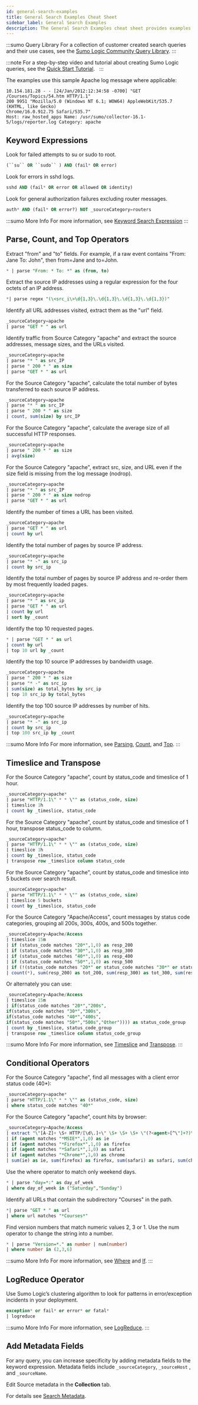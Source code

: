 ```yaml
---
id: general-search-examples
title: General Search Examples Cheat Sheet
sidebar_label: General Search Examples
description: The General Search Examples cheat sheet provides examples of useful search queries for different use cases.
---
```



:::sumo Query Library
For a collection of customer created search queries and their use cases, see the [Sumo Logic Community Query Library](https://community.sumologic.com/s/topic/0TOE0000000g86fOAA/Query-Library).
:::

:::note
For a step-by-step video and tutorial about creating Sumo Logic queries, see the [Quick Start Tutorial](https://learn.sumologic.com).  
:::

The examples use this sample Apache log message where applicable:

```
10.154.181.28 - - [24/Jan/2012:12:34:58 -0700] "GET /Courses/Topics/54.htm HTTP/1.1"
200 9951 "Mozilla/5.0 (Windows NT 6.1; WOW64) AppleWebKit/535.7 (KHTML, like Gecko)
Chrome/16.0.912.75 Safari/535.7"
Host: raw_hosted_apps Name: /usr/sumo/collector-16.1-5/logs/reporter.log Category: apache
```

## Keyword Expressions

Look for failed attempts to su or sudo to root.

```sql
(``su`` OR ``sudo`` ) AND (fail* OR error)
```

Look for errors in sshd logs.

```sql
sshd AND (fail* OR error OR allowed OR identity)
```

Look for general authorization failures excluding router messages.

```sql
auth* AND (fail* OR error?) NOT _sourceCategory=routers
```

:::sumo More Info
For more information, see [Keyword Search Expression](../get-started-with-search/build-search/keyword-search-expressions.md)
:::

## Parse, Count, and Top Operators

Extract "from" and "to" fields. For example, if a raw event contains "From: Jane To: John", then from=Jane and to=John.

```sql
* | parse "From: * To: *" as (from, to)
```

Extract the source IP addresses using a regular expression for the four octets of an IP address.

```sql
*| parse regex "(\<src_i\>\d{1,3}\.\d{1,3}\.\d{1,3}\.\d{1,3})"
```

Identify all URL addresses visited, extract them as the "url" field.                                                         

```sql
_sourceCategory=apache 
| parse "GET * " as url
```

Identify traffic from Source Category "apache" and extract the source addresses, message sizes, and the URLs visited.

```sql
_sourceCategory=apache
| parse "* " as src_IP
| parse " 200 * " as size
| parse "GET * " as url
```

For the Source Category "apache", calculate the total number of bytes transferred to each source IP address.

```sql
_sourceCategory=apache 
| parse "* " as src_IP 
| parse " 200 * " as size 
| count, sum(size) by src_IP
```

For the Source Category "apache", calculate the average size of all successful HTTP responses.

```sql
_sourceCategory=apache 
| parse " 200 * " as size 
| avg(size)
```

For the Source Category "apache", extract src, size, and URL even if the size field is missing from the log message (nodrop).

```sql
_sourceCategory=apache 
| parse "* " as src_IP 
| parse " 200 * " as size nodrop 
| parse "GET * " as url
```

Identify the number of times a URL has been visited.

```sql
_sourceCategory=apache 
| parse "GET * " as url 
| count by url
```

Identify the total number of pages by source IP address.

```sql
_sourceCategory=apache 
| parse "* -" as src_ip 
| count by src_ip
```

Identify the total number of pages by source IP address and re-order them by most frequently loaded pages.

```sql
_sourceCategory=apache 
| parse "* " as src_ip 
| parse "GET * " as url 
| count by url 
| sort by _count
```

Identify the top 10 requested pages.

```sql
* | parse "GET * " as url 
| count by url 
| top 10 url by _count
```

Identify the top 10 source IP addresses by bandwidth usage.

```sql
_sourceCategory=apache 
| parse " 200 * " as size 
| parse "* -" as src_ip 
| sum(size) as total_bytes by src_ip 
| top 10 src_ip by total_bytes
```

Identify the top 100 source IP addresses by number of hits.

```sql
_sourceCategory=apache 
| parse "* -" as src_ip 
| count by src_ip 
| top 100 src_ip by _count
```

:::sumo More Info
For more information, see [Parsing](/docs/search/search-query-language/parse-operators), [Count](/docs/search/search-query-language/group-aggregate-operators#count-count_distinct-count_frequent), and [Top](../search-query-language/search-operators/top.md).
:::

## Timeslice and Transpose

For the Source Category "apache", count by status_code and timeslice of 1 hour.

```sql
_sourceCategory=apache*
| parse "HTTP/1.1\" * * \"" as (status_code, size)
| timeslice 1h
| count by _timeslice, status_code
```

For the Source Category "apache", count by status_code and timeslice of 1 hour, transpose status_code to column.

```sql
_sourceCategory=apache*
| parse "HTTP/1.1\" * * \"" as (status_code, size)
| timeslice 1h
| count by _timeslice, status_code
| transpose row _timeslice column status_code
```

For the Source Category "apache", count by status_code and timeslice into 5 buckets over search result.

```sql
_sourceCategory=apache*
| parse "HTTP/1.1\" * * \"" as (status_code, size)
| timeslice 5 buckets
| count by _timeslice, status_code
```

For the Source Category "Apache/Access", count messages by status code categories, grouping all 200s, 300s, 400s, and 500s together.

```sql
_sourceCategory=Apache/Access
| timeslice 15m
| if (status_code matches "20*",1,0) as resp_200
| if (status_code matches "30*",1,0) as resp_300
| if (status_code matches "40*",1,0) as resp_400
| if (status_code matches "50*",1,0) as resp_500
| if (!(status_code matches "20*" or status_code matches "30*" or status_code matches "40*" or status_code matches "50*"),1,0) as resp_others
| count(*), sum(resp_200) as tot_200, sum(resp_300) as tot_300, sum(resp_400) as tot_400, sum(resp_500) as tot_500, sum(resp_others) as tot_others by _timeslice
```

Or alternately you can use:

```sql
_sourceCategory=Apache/Access
| timeslice 15m
| if(status_code matches "20*","200s",
if(status_code matches "30*","300s",
if(status_code matches "40*","400s",
if(status_code matches "50*","500s","Other")))) as status_code_group
| count by _timeslice, status_code_group
| transpose row _timeslice column status_code_group
```

:::sumo More Info
For more information, see [Timeslice](docs/search/search-query-language/search-operators/timeslice.md) and [Transpose](../search-query-language/search-operators/transpose.md).
:::

## Conditional Operators

For the Source Category "apache", find all messages with a client error status code (40*):

```sql
_sourceCategory=apache*
| parse "HTTP/1.1\" * * \"" as (status_code, size)
| where status_code matches "40*"
```

For the Source Category "apache", count hits by browser:

```sql
_sourceCategory=Apache/Access
| extract "\"[A-Z]+ \S+ HTTP/[\d\.]+\" \S+ \S+ \S+ \"(?<agent>[^\"]+?)\""
| if (agent matches "*MSIE*",1,0) as ie
| if (agent matches "*Firefox*",1,0) as firefox
| if (agent matches "*Safari*",1,0) as safari
| if (agent matches "*Chrome*",1,0) as chrome
| sum(ie) as ie, sum(firefox) as firefox, sum(safari) as safari, sum(chrome) as chrome
```

Use the where operator to match only weekend days.

```sql
* | parse "day=*:" as day_of_week
| where day_of_week in ("Saturday","Sunday")
```

Identify all URLs that contain the subdirectory "Courses" in the path.

```sql
*| parse "GET * " as url
| where url matches "*Courses*"
```

Find version numbers that match numeric values 2, 3 or 1. Use the num operator to change the string into a number.

```sql
* | parse "Version=*." as number | num(number)
| where number in (2,3,6)
```

:::sumo More Info
For more information, see [Where](../search-query-language/search-operators/where.md) and [If](../search-query-language/search-operators/if-operator-and.md).
:::

## LogReduce Operator

Use Sumo Logic’s clustering algorithm to look for patterns in error/exception incidents in your deployment.

```sql
exception* or fail* or error* or fatal*
| logreduce
```

:::sumo More Info
For more information, see [LogReduce](/docs/search/logreduce).
:::

## Add Metadata Fields

For any query, you can increase specificity by adding metadata fields to the keyword expression. Metadata fields include `_sourceCategory`, `_sourceHost` , and `_sourceName`.

Edit Source metadata in the **Collection** tab.

For details see [Search Metadata](/docs/search/get-started-with-search/search-basics/built-in-metadata).
